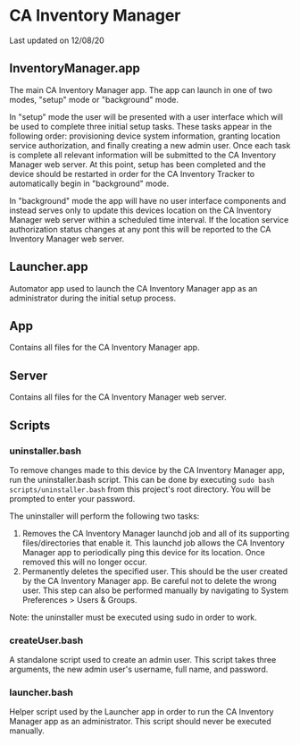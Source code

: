 # CA Inventory Manager

Last updated on 12/08/20

## InventoryManager.app

The main CA Inventory Manager app. The app can launch in one of two modes, "setup" mode or "background" mode. 

In "setup" mode the user will be presented with a user interface which will be used to complete three initial setup tasks. These tasks appear in the following order: provisioning device system information, granting location service authorization, and finally creating a new admin user. Once each task is complete all relevant information will be submitted to the CA Inventory Manager web server. At this point, setup has been completed and the device should be restarted in order for the CA Inventory Tracker to automatically begin in "background" mode.

In "background" mode the app will have no user interface components and instead serves only to update this devices location on the CA Inventory Manager web server within a scheduled time interval. If the location service authorization status changes at any pont this will be reported to the CA Inventory Manager web server. 

## Launcher.app

Automator app used to launch the CA Inventory Manager app as an administrator during the initial setup process.

## App

Contains all files for the CA Inventory Manager app.

## Server

Contains all files for the CA Inventory Manager web server.

## Scripts

### uninstaller.bash

To remove changes made to this device by the CA Inventory Manager app, run the uninstaller.bash script. This can be done by executing `sudo bash scripts/uninstaller.bash` from this project's root directory. You will be prompted to enter your password.

The uninstaller will perform the following two tasks:
1. Removes the CA Inventory Manager launchd job and all of its supporting files/directories that enable it. This launchd job allows the CA Inventory Manager app to periodically ping this device for its location. Once removed this will no longer occur.
2. Permanently deletes the specified user. This should be the user created by the CA Inventory Manager app. Be careful not to delete the wrong user. This step can also be performed manually by navigating to System Preferences > Users & Groups.

Note: the uninstaller must be executed using sudo in order to work.

### createUser.bash 

A standalone script used to create an admin user. This script takes three arguments, the new admin user's username, full name, and password. 

### launcher.bash

Helper script used by the Launcher app in order to run the CA Inventory Manager app as an administrator. This script should never be executed manually.